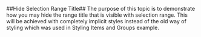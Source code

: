 ##Hide Selection Range Title##
The purpose of this topic is to demonstrate how you may hide the range title that is visible with selection range. This will be achieved with completely implicit styles instead of the old way of styling which was used in Styling Items and Groups example.